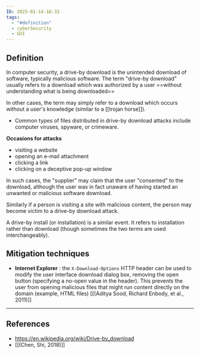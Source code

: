 ```yaml
---
ID: 2025-01-14-16:33
tags:
  - "#definition"
  - cyberSecurity
  - GUI
---
```

## Definition

In computer security, a drive-by download is the unintended download of software, typically malicious software. The term "drive-by download" usually refers to a download which was authorized by a user ==without understanding what is being downloaded==

In other cases, the term may simply refer to a download which occurs without a user's knowledge (similar to a [[trojan horse]]).
- Common types of files distributed in drive-by download attacks include computer viruses, spyware, or crimeware.

**Occasions for attacks**
- visiting a website
- opening an e-mail attachment
- clicking a link
- clicking on a deceptive pop-up window

In such cases, the "supplier" may claim that the user "consented" to the download, although the user was in fact unaware of having started an unwanted or malicious software download. 

Similarly if a person is visiting a site with malicious content, the person may become victim to a drive-by download attack. 

A drive-by install (or installation) is a similar event. It refers to installation rather than download (though sometimes the two terms are used interchangeably).

## Mitigation techniques

- **Internet Explorer** : the `X-Download-Options` HTTP header can be used to modify the user interface download dialog box, removing the open button (specifying a no-open value in the header). This prevents the user from opening malicious files that might run content directly on the domain (example, HTML files)  [[(Aditya Sood, Richard Enbody, et al., 2011)]]

---
## References
- https://en.wikipedia.org/wiki/Drive-by_download
- [[(Chen, Shi, 2018)]]